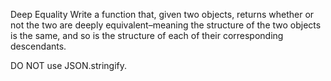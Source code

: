 Deep Equality
Write a function that, given two objects, returns whether or not the two are deeply equivalent–meaning the structure of the two objects is the same, and so is the structure of each of their corresponding descendants.

DO NOT use JSON.stringify.